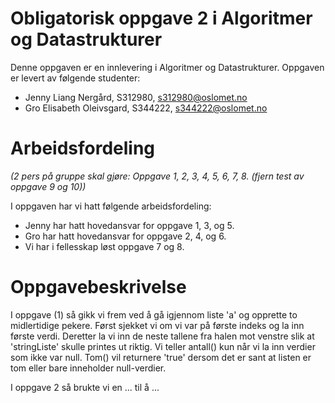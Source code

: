 # Obligatorisk oppgave 2 i Algoritmer og Datastrukturer

Denne oppgaven er en innlevering i Algoritmer og Datastrukturer. 
Oppgaven er levert av følgende studenter:
* Jenny Liang Nergård, S312980, s312980@oslomet.no
* Gro Elisabeth Oleivsgard, S344222, s344222@oslomet.no

# Arbeidsfordeling

*(2 pers på gruppe skal gjøre: Oppgave 1, 2, 3, 4, 5, 6, 7, 8. (fjern test av oppgave 9 og 10))*

I oppgaven har vi hatt følgende arbeidsfordeling:
* Jenny har hatt hovedansvar for oppgave 1, 3, og 5. 
* Gro har hatt hovedansvar for oppgave 2, 4, og 6. 
* Vi har i fellesskap løst oppgave 7 og 8. 

# Oppgavebeskrivelse

I oppgave (1) så gikk vi frem ved å gå igjennom liste 'a' og opprette to midlertidige pekere. Først sjekket vi om vi 
var på første indeks og la inn første verdi. Deretter la vi inn de neste tallene fra halen mot venstre slik at 
'stringListe' skulle printes ut riktig. Vi teller antall() kun når vi la inn verdier som ikke var null. Tom() vil 
returnere 'true' dersom det er sant at listen er tom eller bare inneholder null-verdier.

I oppgave 2 så brukte vi en ... til å ...

